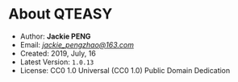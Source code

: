 
# About QTEASY

- Author: **Jackie PENG**
- Email: *jackie_pengzhao@163.com*
- Created: 2019, July, 16
- Latest Version: `1.0.13`
- License: CC0 1.0 Universal (CC0 1.0) Public Domain Dedication